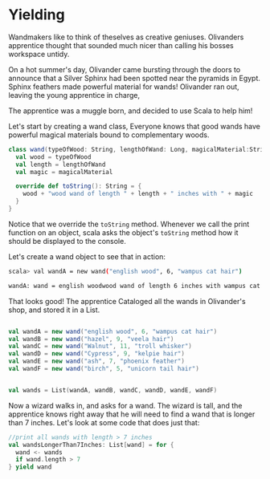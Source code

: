 # Yielding

Wandmakers like to think of theselves as creative geniuses. Olivanders apprentice thought that sounded much nicer than calling his bosses workspace untidy. 

On a hot summer's day, Olivander came bursting through the doors to announce that a Silver Sphinx had been spotted near the pyramids in Egypt. Sphinx feathers made powerful material for wands! Olivander ran out, leaving the young apprentice in charge, 

The apprentice was a muggle born, and decided to use Scala to help him! 

Let's start by creating a wand class, Everyone knows that good wands have powerful magical materials bound to complementary woods. 

```scala 
class wand(typeOfWood: String, lengthOfWand: Long, magicalMaterial:String) {
  val wood = typeOfWood
  val length = lengthOfWand
  val magic = magicalMaterial

  override def toString(): String = {
    wood + "wood wand of length " + length + " inches with " + magic
  }
}
```
Notice that we override the `toString` method. Whenever we call the print function on an object, scala asks the object's `toString` method how it should be displayed to the console. 

Let's create a wand object to see that in action: 

```sh 
scala> val wandA = new wand("english wood", 6, "wampus cat hair")

wandA: wand = english woodwood wand of length 6 inches with wampus cat hair
```

That looks good! The apprentice Cataloged all the wands in Olivander's shop, and stored it in a List.

```scala

val wandA = new wand("english wood", 6, "wampus cat hair")
val wandB = new wand("hazel", 9, "veela hair")
val wandC = new wand("Walnut", 11, "troll whisker")
val wandD = new wand("Cypress", 9, "kelpie hair")
val wandE = new wand("ash", 7, "phoenix feather")
val wandF = new wand("birch", 5, "unicorn tail hair")


val wands = List(wandA, wandB, wandC, wandD, wandE, wandF)

```

Now a wizard walks in, and asks for a wand. The wizard is tall, and the apprentice knows right away that he will need to find a wand that is longer than 7 inches. 
Let's look at some code that does just that: 

```scala 
//print all wands with length > 7 inches
val wandsLongerThan7Inches: List[wand] = for {
  wand <- wands
  if wand.length > 7
} yield wand

```

